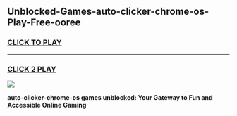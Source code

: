 
## Unblocked-Games-auto-clicker-chrome-os-Play-Free-ooree
<h3>
<a href="https://premium76.site?title=auto-clicker-chrome-os&ref=23A">CLICK TO PLAY</a></h3>
<hr>

<h3>
<a href="https://premium76.site?title=auto-clicker-chrome-os&ref=23A">CLICK 2 PLAY</a>
  
</h3>

<a href="https://premium76.site?title=auto-clicker-chrome-os&ref=23A"><img src="https://clearcache.store/games.png"></a>


**auto-clicker-chrome-os games unblocked: Your Gateway to Fun and Accessible Online Gaming**

